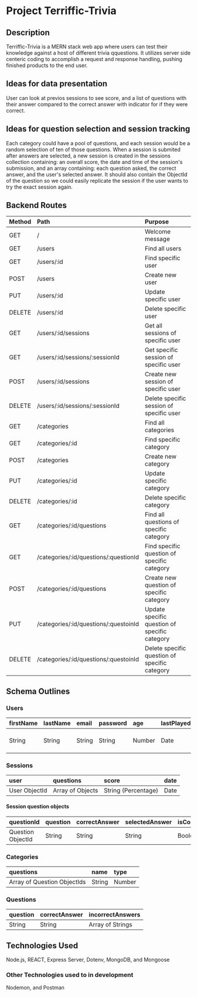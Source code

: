 # Project Terriffic-Trivia

## Description
Terriffic-Trivia is a MERN stack web app where users can test their knowledge against a host of different trivia qquestions. It utilizes server side centeric coding to accomplish a request and response handling, pushing finished products to the end user.

## Ideas for data presentation
User can look at previos sessions to see score, and a list of questions with their answer compared to the correct answer with indicator for if they were correct.

## Ideas for question selection and session tracking
Each category could have a pool of questions, and each session would be a random selection of ten of those questions.
When a session is submited after answers are selected, a new session is created in the sessions collection containing: an overall score, the date and time of the session's submission, and an array containing: each question asked, the correct answer, and the user's selected answer. It should also contain the ObjectId of the question so we could easily replicate the session if the user wants to try the exact session again.

## Backend Routes
| Method | Path                                  | Purpose                                       |
|:-------|:--------------------------------------|:----------------------------------------------|
| GET    | /                                     | Welcome message                               |
| GET    | /users                                | Find all users                                |
| GET    | /users/:id                            | Find specific user                            |
| POST   | /users                                | Create new user                               |
| PUT    | /users/:id                            | Update specific user                          |
| DELETE | /users/:id                            | Delete specific user                          |
| GET    | /users/:id/sessions                   | Get all sessions of specific user             |
| GET    | /users/:id/sessions/:sessionId        | Get specific session of specific user         |
| POST   | /users/:id/sessions                   | Create new session of specific user           |
| DELETE | /users/:id/sessions/:sessionId        | Delete specific session of specific user      |
| GET    | /categories                           | Find all categories                           |
| GET    | /categories/:id                       | Find specific category                        |
| POST   | /categories                           | Create new category                           |
| PUT    | /categories/:id                       | Update specific category                      |
| DELETE | /categories/:id                       | Delete specific category                      |
| GET    | /categories/:id/questions             | Find all questions of specific category       |
| GET    | /categories/:id/questions/:questionId | Find specific question of specific category   |
| POST   | /categories/:id/questions             | Create new question of specific category      |
| PUT    | /categories/:id/questions/:questoinId | Update specific question of specific category |
| DELETE | /categories/:id/questions/:questoinId | Delete specific question of specific category |

## Schema Outlines

### Users
| firstName | lastName | email  | password | age    | lastPlayed | lastLogin | sessions                   |
|:----------|:---------|:-------|:---------|:-------|:-----------|:----------|:---------------------------|
| String    | String   | String | String   | Number | Date       | Date      | Array of Session ObjectIds |

### Sessions
| user          | questions        | score               | date |
|:--------------|:-----------------|:--------------------|:-----|
| User ObjectId | Array of Objects | String (Percentage) | Date |

#### Session question objects
| questionId        | question | correctAnswer | selectedAnswer | isCorrect |
|:------------------|:---------|:--------------|:---------------|:----------|
| Question ObjectId | String   | String        | String         | Boolean   |

### Categories
| questions                   | name   | type   |
|:----------------------------|:-------|:-------|
| Array of Question ObjectIds | String | Number |

### Questions
| question | correctAnswer | incorrectAnswers | 
|:---------|:--------------|:-----------------|
| String   | String        | Array of Strings |

## Technologies Used
Node.js, REACT, Express Server, Dotenv, MongoDB, and Mongoose

### Other Technologies used to in development
Nodemon, and Postman